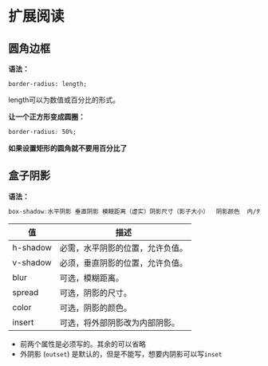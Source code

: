 # 扩展阅读



## 圆角边框

**语法：**

`border-radius: length;`

length可以为数值或百分比的形式。 

**让一个正方形变成圆圈：**

```css
border-radius: 50%;
```

**如果设置矩形的圆角就不要用百分比了**



## 盒子阴影

**语法：**

```css
box-shadow:水平阴影 垂直阴影 模糊距离（虚实）阴影尺寸（影子大小）  阴影颜色  内/外阴影；
```

| 值       | 描述                             |
| -------- | -------------------------------- |
| h-shadow | 必需，水平阴影的位置，允许负值。 |
| v-shadow | 必须，垂直阴影的位置，允许负值。 |
| blur     | 可选，模糊距离。                 |
| spread   | 可选，阴影的尺寸。               |
| color    | 可选，阴影的颜色。               |
| insert   | 可选，将外部阴影改为内部阴影。   |

- 前两个属性是必须写的。其余的可以省略
- 外阴影 (`outset`) 是默认的，但是不能写，想要内阴影可以写`inset` 